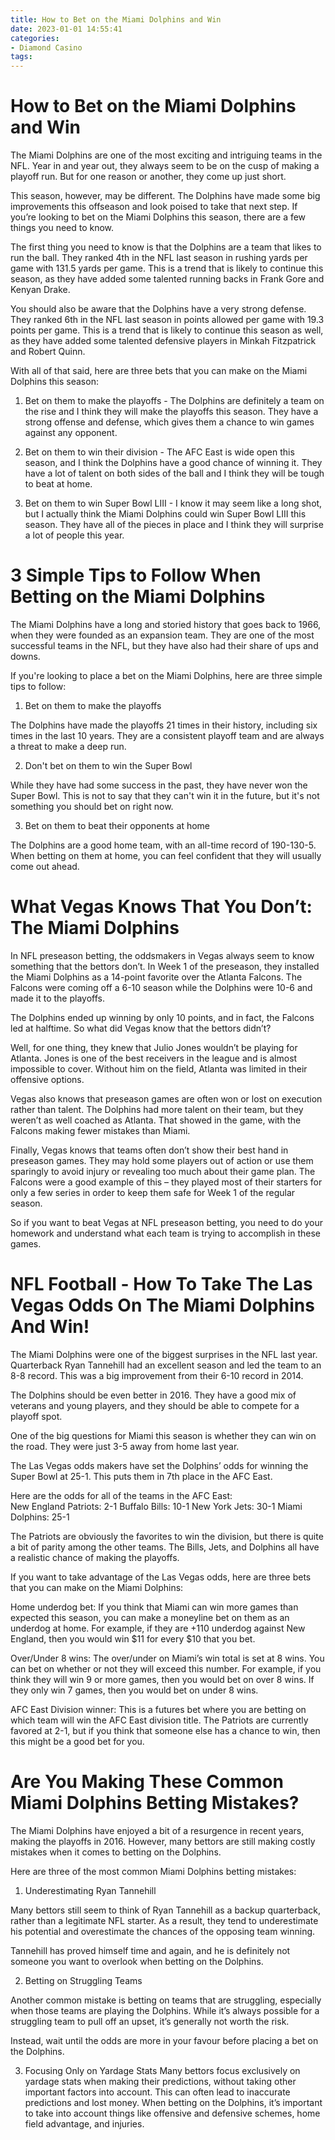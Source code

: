 ```yaml
---
title: How to Bet on the Miami Dolphins and Win 
date: 2023-01-01 14:55:41
categories:
- Diamond Casino
tags:
---
```



#  How to Bet on the Miami Dolphins and Win 

The Miami Dolphins are one of the most exciting and intriguing teams in the NFL. Year in and year out, they always seem to be on the cusp of making a playoff run. But for one reason or another, they come up just short.

This season, however, may be different. The Dolphins have made some big improvements this offseason and look poised to take that next step. If you’re looking to bet on the Miami Dolphins this season, there are a few things you need to know.

The first thing you need to know is that the Dolphins are a team that likes to run the ball. They ranked 4th in the NFL last season in rushing yards per game with 131.5 yards per game. This is a trend that is likely to continue this season, as they have added some talented running backs in Frank Gore and Kenyan Drake.

You should also be aware that the Dolphins have a very strong defense. They ranked 6th in the NFL last season in points allowed per game with 19.3 points per game. This is a trend that is likely to continue this season as well, as they have added some talented defensive players in Minkah Fitzpatrick and Robert Quinn.

With all of that said, here are three bets that you can make on the Miami Dolphins this season:

1) Bet on them to make the playoffs - The Dolphins are definitely a team on the rise and I think they will make the playoffs this season. They have a strong offense and defense, which gives them a chance to win games against any opponent.

2) Bet on them to win their division - The AFC East is wide open this season, and I think the Dolphins have a good chance of winning it. They have a lot of talent on both sides of the ball and I think they will be tough to beat at home.

3) Bet on them to win Super Bowl LIII - I know it may seem like a long shot, but I actually think the Miami Dolphins could win Super Bowl LIII this season. They have all of the pieces in place and I think they will surprise a lot of people this year.

#  3 Simple Tips to Follow When Betting on the Miami Dolphins 

The Miami Dolphins have a long and storied history that goes back to 1966, when they were founded as an expansion team. They are one of the most successful teams in the NFL, but they have also had their share of ups and downs.

If you're looking to place a bet on the Miami Dolphins, here are three simple tips to follow:

1. Bet on them to make the playoffs

The Dolphins have made the playoffs 21 times in their history, including six times in the last 10 years. They are a consistent playoff team and are always a threat to make a deep run.

2. Don't bet on them to win the Super Bowl

While they have had some success in the past, they have never won the Super Bowl. This is not to say that they can't win it in the future, but it's not something you should bet on right now.

3. Bet on them to beat their opponents at home

The Dolphins are a good home team, with an all-time record of 190-130-5. When betting on them at home, you can feel confident that they will usually come out ahead.

#  What Vegas Knows That You Don’t: The Miami Dolphins 

In NFL preseason betting, the oddsmakers in Vegas always seem to know something that the bettors don’t. In Week 1 of the preseason, they installed the Miami Dolphins as a 14-point favorite over the Atlanta Falcons. The Falcons were coming off a 6-10 season while the Dolphins were 10-6 and made it to the playoffs.

The Dolphins ended up winning by only 10 points, and in fact, the Falcons led at halftime. So what did Vegas know that the bettors didn’t?

Well, for one thing, they knew that Julio Jones wouldn’t be playing for Atlanta. Jones is one of the best receivers in the league and is almost impossible to cover. Without him on the field, Atlanta was limited in their offensive options.

Vegas also knows that preseason games are often won or lost on execution rather than talent. The Dolphins had more talent on their team, but they weren’t as well coached as Atlanta. That showed in the game, with the Falcons making fewer mistakes than Miami.

Finally, Vegas knows that teams often don’t show their best hand in preseason games. They may hold some players out of action or use them sparingly to avoid injury or revealing too much about their game plan. The Falcons were a good example of this – they played most of their starters for only a few series in order to keep them safe for Week 1 of the regular season.

So if you want to beat Vegas at NFL preseason betting, you need to do your homework and understand what each team is trying to accomplish in these games.

#  NFL Football - How To Take The Las Vegas Odds On The Miami Dolphins And Win! 

The Miami Dolphins were one of the biggest surprises in the NFL last year. Quarterback Ryan Tannehill had an excellent season and led the team to an 8-8 record. This was a big improvement from their 6-10 record in 2014.

The Dolphins should be even better in 2016. They have a good mix of veterans and young players, and they should be able to compete for a playoff spot.

One of the big questions for Miami this season is whether they can win on the road. They were just 3-5 away from home last year.

The Las Vegas odds makers have set the Dolphins’ odds for winning the Super Bowl at 25-1. This puts them in 7th place in the AFC East.

Here are the odds for all of the teams in the AFC East:  
New England Patriots: 2-1 
Buffalo Bills: 10-1 
New York Jets: 30-1 
Miami Dolphins: 25-1 

The Patriots are obviously the favorites to win the division, but there is quite a bit of parity among the other teams. The Bills, Jets, and Dolphins all have a realistic chance of making the playoffs.

If you want to take advantage of the Las Vegas odds, here are three bets that you can make on the Miami Dolphins:  

Home underdog bet: If you think that Miami can win more games than expected this season, you can make a moneyline bet on them as an underdog at home. For example, if they are +110 underdog against New England, then you would win $11 for every $10 that you bet.  

Over/Under 8 wins: The over/under on Miami’s win total is set at 8 wins. You can bet on whether or not they will exceed this number. For example, if you think they will win 9 or more games, then you would bet on over 8 wins. If they only win 7 games, then you would bet on under 8 wins.  

AFC East Division winner: This is a futures bet where you are betting on which team will win the AFC East division title. The Patriots are currently favored at 2-1, but if you think that someone else has a chance to win, then this might be a good bet for you.

#  Are You Making These Common Miami Dolphins Betting Mistakes?

The Miami Dolphins have enjoyed a bit of a resurgence in recent years, making the playoffs in 2016. However, many bettors are still making costly mistakes when it comes to betting on the Dolphins.

Here are three of the most common Miami Dolphins betting mistakes:

1. Underestimating Ryan Tannehill

Many bettors still seem to think of Ryan Tannehill as a backup quarterback, rather than a legitimate NFL starter. As a result, they tend to underestimate his potential and overestimate the chances of the opposing team winning.

Tannehill has proved himself time and again, and he is definitely not someone you want to overlook when betting on the Dolphins.

2. Betting on Struggling Teams

Another common mistake is betting on teams that are struggling, especially when those teams are playing the Dolphins. While it’s always possible for a struggling team to pull off an upset, it’s generally not worth the risk.

Instead, wait until the odds are more in your favour before placing a bet on the Dolphins.

3. Focusing Only on Yardage Stats
	Many bettors focus exclusively on yardage stats when making their predictions, without taking other important factors into account. This can often lead to inaccurate predictions and lost money. 		 		When betting on the Dolphins, it’s important to take into account things like offensive and defensive schemes, home field advantage, and injuries.